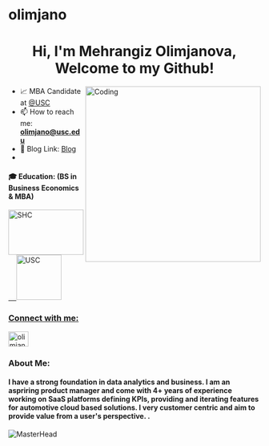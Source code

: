 # olimjano

<h1 align="center">Hi, I'm Mehrangiz Olimjanova, Welcome to my Github! </h1>
<!-- <h3 align="center">Product and Customer Focused</h3> -->
<img align="right" alt="Coding" width="350" src="https://hackernoon.com/images/f2px36fy.gif">



- 📈 MBA Candidate at [@USC](https://www.usc.edu/)
- 📫 How to reach me: **olimjano@usc.edu**
- 📄 Blog Link: [Blog](https://docs.google.com/document/d/17VMCtnkGnpySUATBK31Q35SpkzwNp5Bq_MD8KNLySss/edit?usp=sharing)
- 
<!-- ⚡ Fun fact: **Pro ** -->


<h4 align="left">🎓 Education: (BS in Business Economics & MBA)</h4>
<a href="https://www.uci.edu/" target="_blank" rel="noreferrer"><img src="https://en.wikipedia.org/wiki/File:UCI_Anteaters_logo.png" alt="SHC" width="150" height="90"/>
&nbsp;&nbsp;&nbsp;
<a href="https://usc.edu/" target="_blank" rel="noreferrer"><img src="https://upload.wikimedia.org/wikipedia/commons/9/94/USC_Trojans_logo.svg" alt="USC" width="90" height="90"/>



<h3 align="left">Connect with me:</h3>
<p align="left">
<a href="https://www.linkedin.com/in/mehrangiz/" target="blank"><img align="center" src="https://raw.githubusercontent.com/rahuldkjain/github-profile-readme-generator/master/src/images/icons/Social/linked-in-alt.svg" alt="olimjano" height="30" width="40" /></a>
</p>

<h3 align="left">About Me:</h3>
<h4 align="left">I have a strong foundation in data analytics and business. I am an aspriring product manager and come with 4+ years of experience working on SaaS platforms defining KPIs, providing and iterating features for automotive cloud based solutions. I very customer centric and aim to provide value from a user's perspective.  .</h4>
  
![MasterHead](https://i.pinimg.com/originals/fc/71/63/fc71635c7f1b09ed30413f59bb749582.gif)
